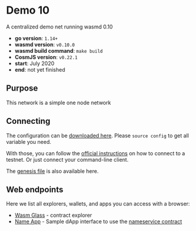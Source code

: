 # Demo 10

A centralized demo net running wasmd 0.10

- **go version**: `1.14+`
- **wasmd version**: `v0.10.0`
- **wasmd build command**: `make build`
- **CosmJS version**: `v0.22.1`
- **start**: July 2020
- **end**: not yet finished

## Purpose

This network is a simple one node network

## Connecting

The configuration can be [downloaded here](./config.env).
Please `source config` to get all variable you need.

With those, you can follow the
[official instructions](https://docs.cosmwasm.com/testnets/testnets.html)
 on how to connect to a testnet.
Or just connect your command-line client.

The [genesis file](genesis.json) is also available here.

## Web endpoints

Here we list all explorers, wallets, and apps you can access with a browser:

* [Wasm Glass](https://demonet.wasm.glass) - contract explorer
* [Name App](https://cosmwasm.github.io/name-app/) - Sample dApp interface to use the 
  [nameservice contract](https://github.com/CosmWasm/cosmwasm-examples/tree/nameservice-0.5.2/nameservice) 